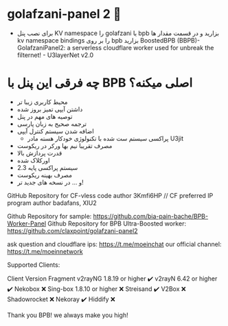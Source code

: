 # golafzani-panel 2 📡

* برای نصب پنل KV namespace را golafzani یا bpb بزارید و در قسمت مقدار ها kv namespace bindings را بر روی bpb بزارید
BoostedBPB (BBPB)- GolafzaniPanel2: a serverless cloudflare worker used for unbreak the filternet! - U3layerNet v2.0
# چه فرقی این پنل با BPB اصلی میکنه؟
- محیط کاربری زیبا تر
- داشتن آیپی تمیز بروز شده
- توصیه های مهم در پنل
- ترجمه صحیح به زبان پارسی
- اضافه شدن سیستم کنترل آیپی
  - پراکسی سیستم ست شده با تکنولوژی خودکار هسته مادر U3jit
- مصرف تقریبا نیم بها ورکر در ریکوست
- قدرت پردازش بالا
- اورکلاک شده
- سیستم پراکسی پایه 2.3
- مصرف بهینه ریکوست
- و ... در نسخه های جدید تر!


GitHub Repository for CF-vless code author 3Kmfi6HP // CF preferred IP program author badafans, XIU2

Github Repository for sample: https://github.com/bia-pain-bache/BPB-Worker-Panel
Github Repository for BPB Ultra-Boosted worker: https://github.com/claxpoint/golafzani-panel2

ask question and cloudflare ips: https://t.me/moeinchat
our official channel: https://t.me/moeinnetwork


Supported Clients:

Client	Version	Fragment
v2rayNG	1.8.19 or higher	✔️
v2rayN	6.42 or higher	✔️
Nekobox		❌
Sing-box	1.8.10 or higher	❌
Streisand		✔️
V2Box		❌
Shadowrocket		❌
Nekoray		✔️
Hiddify		❌


Thank you BPB! we always make you high!

